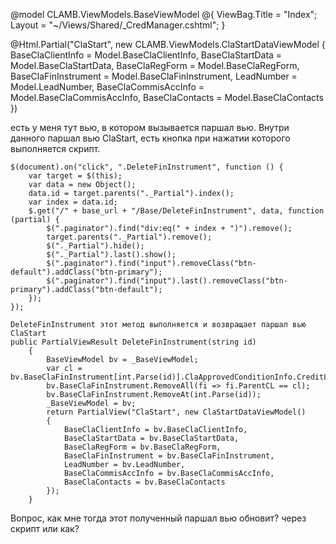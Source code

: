 @model CLAMB.ViewModels.BaseViewModel
@{
    ViewBag.Title = "Index";
    Layout = "~/Views/Shared/_CredManager.cshtml";
}

@Html.Partial("ClaStart", new CLAMB.ViewModels.ClaStartDataViewModel
{
    BaseClaClientInfo = Model.BaseClaClientInfo,
    BaseClaStartData = Model.BaseClaStartData,
    BaseClaRegForm = Model.BaseClaRegForm,
    BaseClaFinInstrument = Model.BaseClaFinInstrument,
    LeadNumber = Model.LeadNumber,
    BaseClaCommisAccInfo = Model.BaseClaCommisAccInfo,
    BaseClaContacts = Model.BaseClaContacts
})

есть у меня тут вью, в котором вызывается паршал вью.
Внутри данного паршал вью ClaStart, есть кнопка при нажатии которого выполняется скрипт. 

    $(document).on("click", ".DeleteFinInstrument", function () {
        var target = $(this);
        var data = new Object();
        data.id = target.parents("._Partial").index();
        var index = data.id;
        $.get("/" + base_url + "/Base/DeleteFinInstrument", data, function (partial) {
            $(".paginator").find("div:eq(" + index + ")").remove();
            target.parents("._Partial").remove();
            $("._Partial").hide();
            $("._Partial").last().show();
            $(".paginator").find("input").removeClass("btn-default").addClass("btn-primary");
            $(".paginator").find("input").last().removeClass("btn-primary").addClass("btn-default");
        });
    });

    DeleteFinInstrument этот метод выполняется и возвращает паршал вью  ClaStart  
    public PartialViewResult DeleteFinInstrument(string id)
        {
            BaseViewModel bv = _BaseViewModel;
            var cl = bv.BaseClaFinInstrument[int.Parse(id)].ClaApprovedConditionInfo.CreditLineNumber;
            bv.BaseClaFinInstrument.RemoveAll(fi => fi.ParentCL == cl);
            bv.BaseClaFinInstrument.RemoveAt(int.Parse(id));
            _BaseViewModel = bv;
            return PartialView("ClaStart", new ClaStartDataViewModel()
            {
                BaseClaClientInfo = bv.BaseClaClientInfo,
                BaseClaStartData = bv.BaseClaStartData,
                BaseClaRegForm = bv.BaseClaRegForm,
                BaseClaFinInstrument = bv.BaseClaFinInstrument,
                LeadNumber = bv.LeadNumber,
                BaseClaCommisAccInfo = bv.BaseClaCommisAccInfo,
                BaseClaContacts = bv.BaseClaContacts
            });
        }
Вопрос, как мне тогда этот полученный паршал вью обновит? через скрипт или как? 
